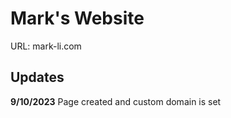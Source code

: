 # Mark's Website

URL: mark-li.com

## Updates

**9/10/2023**
Page created and custom domain is set
